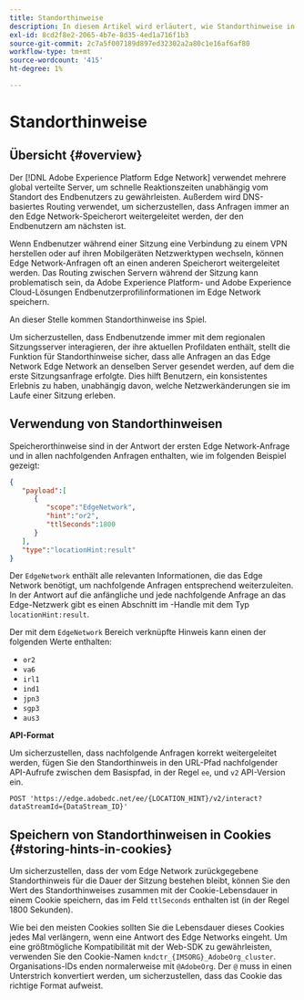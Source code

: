 ```yaml
---
title: Standorthinweise
description: In diesem Artikel wird erläutert, wie Standorthinweise in der Edge Network-Server-API funktionieren, sodass Endbenutzeranfragen immer an denselben Server weitergeleitet werden können.
exl-id: 8cd2f8e2-2065-4b7e-8d35-4ed1a716f1b3
source-git-commit: 2c7a5f007189d897ed32302a2a80c1e16af6af80
workflow-type: tm+mt
source-wordcount: '415'
ht-degree: 1%

---
```


# Standorthinweise

## Übersicht {#overview}

Der [!DNL Adobe Experience Platform Edge Network] verwendet mehrere global verteilte Server, um schnelle Reaktionszeiten unabhängig vom Standort des Endbenutzers zu gewährleisten. Außerdem wird DNS-basiertes Routing verwendet, um sicherzustellen, dass Anfragen immer an den Edge Network-Speicherort weitergeleitet werden, der den Endbenutzern am nächsten ist.

Wenn Endbenutzer während einer Sitzung eine Verbindung zu einem VPN herstellen oder auf ihren Mobilgeräten Netzwerktypen wechseln, können Edge Network-Anfragen oft an einen anderen Speicherort weitergeleitet werden. Das Routing zwischen Servern während der Sitzung kann problematisch sein, da Adobe Experience Platform- und Adobe Experience Cloud-Lösungen Endbenutzerprofilinformationen im Edge Network speichern.

An dieser Stelle kommen Standorthinweise ins Spiel.

Um sicherzustellen, dass Endbenutzende immer mit dem regionalen Sitzungsserver interagieren, der ihre aktuellen Profildaten enthält, stellt die Funktion für Standorthinweise sicher, dass alle Anfragen an das Edge Network Edge Network an denselben Server gesendet werden, auf dem die erste Sitzungsanfrage erfolgte. Dies hilft Benutzern, ein konsistentes Erlebnis zu haben, unabhängig davon, welche Netzwerkänderungen sie im Laufe einer Sitzung erleben.

## Verwendung von Standorthinweisen

Speicherorthinweise sind in der Antwort der ersten Edge Network-Anfrage und in allen nachfolgenden Anfragen enthalten, wie im folgenden Beispiel gezeigt:

```json
{
   "payload":[
      {
         "scope":"EdgeNetwork",
         "hint":"or2",
         "ttlSeconds":1800
      }
   ],
   "type":"locationHint:result"
}
```

Der `EdgeNetwork` enthält alle relevanten Informationen, die das Edge Network benötigt, um nachfolgende Anfragen entsprechend weiterzuleiten. In der Antwort auf die anfängliche und jede nachfolgende Anfrage an das Edge-Netzwerk gibt es einen Abschnitt im -Handle mit dem Typ `locationHint:result`.

Der mit dem `EdgeNetwork` Bereich verknüpfte Hinweis kann einen der folgenden Werte enthalten:

* `or2`
* `va6`
* `irl1`
* `ind1`
* `jpn3`
* `sgp3`
* `aus3`

**API-Format**

Um sicherzustellen, dass nachfolgende Anfragen korrekt weitergeleitet werden, fügen Sie den Standorthinweis in den URL-Pfad nachfolgender API-Aufrufe zwischen dem Basispfad, in der Regel `ee`, und `v2` API-Version ein.

```http
POST 'https://edge.adobedc.net/ee/{LOCATION_HINT}/v2/interact?dataStreamId={DataStream_ID}'
```

## Speichern von Standorthinweisen in Cookies {#storing-hints-in-cookies}

Um sicherzustellen, dass der vom Edge Network zurückgegebene Standorthinweis für die Dauer der Sitzung bestehen bleibt, können Sie den Wert des Standorthinweises zusammen mit der Cookie-Lebensdauer in einem Cookie speichern, das im Feld `ttlSeconds` enthalten ist (in der Regel 1800 Sekunden).

Wie bei den meisten Cookies sollten Sie die Lebensdauer dieses Cookies jedes Mal verlängern, wenn eine Antwort des Edge Networks eingeht. Um eine größtmögliche Kompatibilität mit der Web-SDK zu gewährleisten, verwenden Sie den Cookie-Namen `kndctr_{IMSORG}_AdobeOrg_cluster`. Organisations-IDs enden normalerweise mit `@AdobeOrg`. Der `@` muss in einen Unterstrich konvertiert werden, um sicherzustellen, dass das Cookie das richtige Format aufweist.
